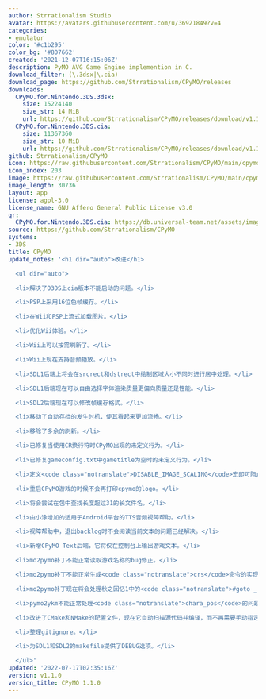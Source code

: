 ```yaml
---
author: Strrationalism Studio
avatar: https://avatars.githubusercontent.com/u/36921849?v=4
categories:
- emulator
color: '#c1b295'
color_bg: '#807662'
created: '2021-12-07T16:15:06Z'
description: PyMO AVG Game Engine implemention in C.
download_filter: (\.3dsx|\.cia)
download_page: https://github.com/Strrationalism/CPyMO/releases
downloads:
  CPyMO.for.Nintendo.3DS.3dsx:
    size: 15224140
    size_str: 14 MiB
    url: https://github.com/Strrationalism/CPyMO/releases/download/v1.1.0/CPyMO.for.Nintendo.3DS.3dsx
  CPyMO.for.Nintendo.3DS.cia:
    size: 11367360
    size_str: 10 MiB
    url: https://github.com/Strrationalism/CPyMO/releases/download/v1.1.0/CPyMO.for.Nintendo.3DS.cia
github: Strrationalism/CPyMO
icon: https://raw.githubusercontent.com/Strrationalism/CPyMO/main/cpymo-backends/3ds/icon.png
icon_index: 203
image: https://raw.githubusercontent.com/Strrationalism/CPyMO/main/cpymo-backends/3ds/banner.png
image_length: 30736
layout: app
license: agpl-3.0
license_name: GNU Affero General Public License v3.0
qr:
  CPyMO.for.Nintendo.3DS.cia: https://db.universal-team.net/assets/images/qr/cpymo-for-nintendo-3ds-cia.png
source: https://github.com/Strrationalism/CPyMO
systems:
- 3DS
title: CPyMO
update_notes: '<h1 dir="auto">改进</h1>

  <ul dir="auto">

  <li>解决了O3DS上cia版本不能启动的问题。</li>

  <li>PSP上采用16位色帧缓存。</li>

  <li>在Wii和PSP上流式加载图片。</li>

  <li>优化Wii体验。</li>

  <li>Wii上可以按需刷新了。</li>

  <li>Wii上现在支持音频播放。</li>

  <li>SDL1后端上将会在srcrect和dstrect中绘制区域大小不同时进行居中处理。</li>

  <li>SDL1后端现在可以自由选择字体渲染质量更偏向质量还是性能。</li>

  <li>SDL2后端现在可以修改帧缓存格式。</li>

  <li>移动了自动存档的发生时机，使其看起来更加流畅。</li>

  <li>移除了多余的刷新。</li>

  <li>已修复当使用CR换行符时CPyMO出现的未定义行为。</li>

  <li>已修复gameconfig.txt中gametitle为空时的未定义行为。</li>

  <li>定义<code class="notranslate">DISABLE_IMAGE_SCALING</code>宏即可阻止图片组件的缩放行为。</li>

  <li>重启CPyMO游戏的时候不会再打印cpymo的logo。</li>

  <li>将会尝试在包中查找长度超过31的长文件名。</li>

  <li>由小涂增加的适用于Android平台的TTS音频视障帮助。</li>

  <li>视障帮助中，退出backlog时不会阅读当前文本的问题已经解决。</li>

  <li>新增CPyMO Text后端，它将仅在控制台上输出游戏文本。</li>

  <li>mo2pymo补丁不能正常读取游戏名称的bug修正。</li>

  <li>mo2pymo补丁不能正常生成<code class="notranslate">crs</code>命令的实现的问题。</li>

  <li>mo2pymo补丁现在将会处理秋之回忆1中的<code class="notranslate">#goto _END</code>找不到标签的问题。</li>

  <li>pymo2ykm不能正常处理<code class="notranslate">chara_pos</code>的问题。</li>

  <li>改进了CMake和NMake的配置文件，现在它自动扫描源代码并编译，而不再需要手动指定。</li>

  <li>整理gitignore。</li>

  <li>为SDL1和SDL2的makefile提供了DEBUG选项。</li>

  </ul>'
updated: '2022-07-17T02:35:16Z'
version: v1.1.0
version_title: CPyMO 1.1.0
---
```

